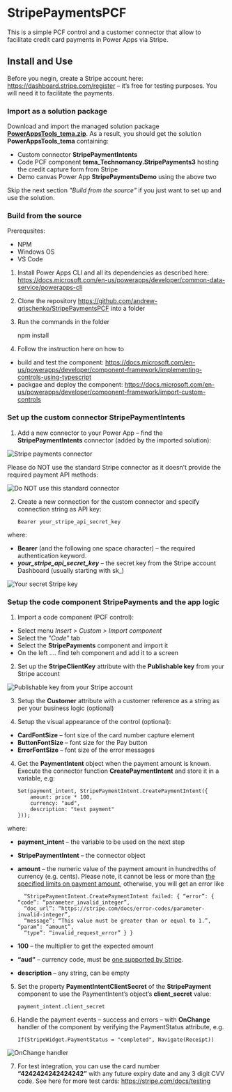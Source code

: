 # StripePaymentsPCF

This is a simple PCF control and a customer connector that allow to facilitate credit card payments in Power Apps via Stripe. 

## Install and Use

Before you negin, create a Stripe account here: https://dashboard.stripe.com/register – it’s free for testing purposes. You will need it to facilitate the payments.

### Import as a solution package

Download and import the managed solution package [**PowerAppsTools_tema.zip**](/andrew-grischenko/StripePaymentsPCF/tree/master/build/PowerAppsTools_tema.zip). As a result, you should get the solution **PowerAppsTools_tema** containing:
* Custom connector **StripePaymentIntents**  
* Code PCF component **tema_Technomancy.StripePayments3** hosting the credit capture form from Stripe
* Demo canvas Power App **StripePaymentsDemo** using the above two

Skip the next section *"Build from the source"* if you just want to set up and use the solution. 

### Build from the source

Prerequsites: 
* NPM 
* Windows OS
* VS Code

1. Install Power Apps CLI and all its dependencies as described here: https://docs.microsoft.com/en-us/powerapps/developer/common-data-service/powerapps-cli 
2. Clone the repository https://github.com/andrew-grischenko/StripePaymentsPCF into a folder
3. Run the commands in the folder 

      npm install 

4. Follow the instruction here on how to

* build and test the component: https://docs.microsoft.com/en-us/powerapps/developer/component-framework/implementing-controls-using-typescript 
* packgae and deploy the component: https://docs.microsoft.com/en-us/powerapps/developer/component-framework/import-custom-controls 


### Set up the custom connector StripePaymentIntents ###

1. Add a new connector to your Power App – find the **StripePaymentIntents** connector (added by the imported solution):

![Stripe payments connector](https://technomancy.com.au/wp-content/uploads/2020/03/Screen-Shot-2020-03-29-at-5.40.28-pm.png)

Please do NOT use the standard Stripe connector as it doesn’t provide the required payment API methods:

![Do NOT use this standard connector](https://technomancy.com.au/wp-content/uploads/2020/03/Screen-Shot-2020-03-29-at-5.40.41-pm.png)

2. Create a new connection for the custom connector and specify connection string as API key:

       Bearer your_stripe_api_secret_key

where:
* **Bearer** (and the following one space character) – the required authentication keyword.
* ***your_stripe_api_secret_key*** – the secret key from the Stripe account Dashboard (usually starting with sk_)

![Your secret Stripe key](https://technomancy.com.au/wp-content/uploads/2020/03/Screen-Shot-2020-03-29-at-5.31.42-pm-1024x179.png)

### Setup the code component StripePayments and the app logic ###

1. Import a code component (PCF control):

* Select menu *Insert > Custom > Import component*
* Select the *"Code"* tab
* Select the **StripePayments** component and import it
* On the left .... find teh component and add it to a screen

2. Set up the **StripeClientKey** attribute with the **Publishable key** from your Stripe account

![Publishable key from your Stripe account](https://technomancy.com.au/wp-content/uploads/2020/03/publishable-1024x182.png)

3. Setup the **Customer** attribute with a customer reference as a string as per your business logic (optional)

4. Setup the visual appearance of the control (optional):

* **CardFontSize** – font size of the card number capture element
* **ButtonFontSize** – font size for the Pay button
* **ErrorFontSize** – font size of the error messages

4. Get the **PaymentIntent** object when the payment amount is known. Execute the connector function **CreatePaymentIntent** and store it in a variable, e.g:

       Set(payment_intent, StripePaymentIntent.CreatePaymentIntent({ 
           amount: price * 100, 
           currency: "aud", 
           description: "test payment"
       }));
   
where:
* **payment_intent** – the variable to be used on the next step
* **StripePaymentIntent** – the connector object
* **amount** – the numeric value of the payment amount in hundredths of currency (e.g. cents). Please note, it cannot be less or more than [the specified limits on payment amount](https://stripe.com/docs/currencies#minimum-and-maximum-charge-amounts), otherwise, you will get an error like 

        “StripePaymentIntent.CreatePaymentIntent failed: { “error”: { “code”: “parameter_invalid_integer”,  
        “doc_url”: “https://stripe.com/docs/error-codes/parameter-invalid-integer”, 
        “message”: “This value must be greater than or equal to 1.”, “param”: “amount”, 
        “type”: “invalid_request_error” } }

* **100** – the multiplier to get the expected amount
* **“aud”** – currency code, must be [one supported by Stripe](https://stripe.com/docs/currencies).
* **description** – any string, can be empty

5. Set the property **PaymentIntentClientSecret** of the **StripePayment** component to use the PaymentIntent’s object’s **client_secret** value:

       payment_intent.client_secret

6. Handle the payment events – success and errors – with **OnChange** handler of the component by verifying the PaymentStatus attribute, e.g.

       If(StripeWidget.PaymentStatus = "completed", Navigate(Receipt)) 
       
![OnChange handler](https://technomancy.com.au/wp-content/uploads/2020/03/app-1024x522.png)

7. For test integration, you can use the card number **“4242424242424242”** with any future expiry date and any 3 digit CVV code. See here for more test cards: https://stripe.com/docs/testing
